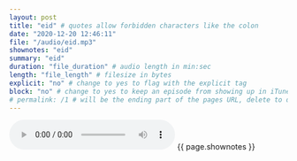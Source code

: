 ```yaml
---
layout: post
title: "eid" # quotes allow forbidden characters like the colon
date: "2020-12-20 12:46:11"
file: "/audio/eid.mp3"
shownotes: "eid"
summary: "eid"
duration: "file_duration" # audio length in min:sec
length: "file_length" # filesize in bytes
explicit: "no" # change to yes to flag with the explicit tag
block: "no" # change to yes to keep an episode from showing up in iTunes
# permalink: /1 # will be the ending part of the pages URL, delete to default to the title
---
```


<audio controls>
<source src="{{site.url}}{{site.baseurl}}{{ page.file }}" type="audio/x-mp3">
Your browser does not support the audio element.
</audio>
{{ page.shownotes }}
